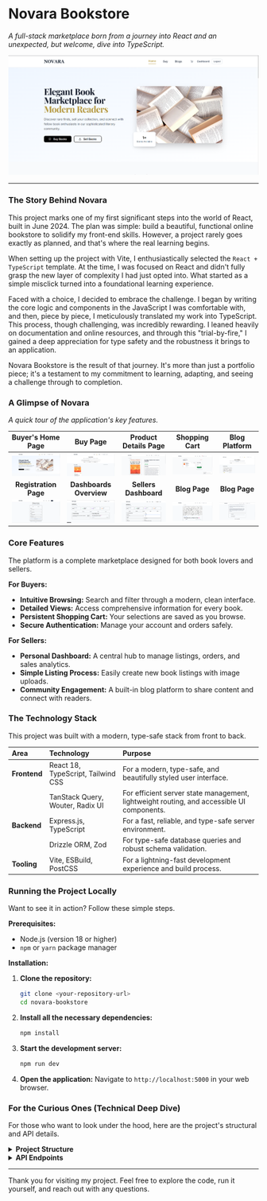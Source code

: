 # Novara Bookstore

*A full-stack marketplace born from a journey into React and an unexpected, but welcome, dive into TypeScript.*

![Project Banner](./screenshots/Home.png)

---

### The Story Behind Novara

This project marks one of my first significant steps into the world of React, built in June 2024. The plan was simple: build a beautiful, functional online bookstore to solidify my front-end skills. However, a project rarely goes exactly as planned, and that's where the real learning begins.

When setting up the project with Vite, I enthusiastically selected the `React + TypeScript` template. At the time, I was focused on React and didn't fully grasp the new layer of complexity I had just opted into. What started as a simple misclick turned into a foundational learning experience.

Faced with a choice, I decided to embrace the challenge. I began by writing the core logic and components in the JavaScript I was comfortable with, and then, piece by piece, I meticulously translated my work into TypeScript. This process, though challenging, was incredibly rewarding. I leaned heavily on documentation and online resources, and through this "trial-by-fire," I gained a deep appreciation for type safety and the robustness it brings to an application.

Novara Bookstore is the result of that journey. It's more than just a portfolio piece; it's a testament to my commitment to learning, adapting, and seeing a challenge through to completion.

### A Glimpse of Novara

*A quick tour of the application's key features.*

| Buyer's Home Page | Buy Page | Product Details Page | Shopping Cart | Blog Platform |
| :---: | :---: | :---: | :---: | :---: |
| ![Buyer's Home Page](./screenshots/Home.png) | ![Buy Page](./screenshots/Buy_Page.png) |  ![Product Details Page](./screenshots/Product_Details.png) | ![Shopping Cart](./screenshots/Checkout_Cart.png) | ![Blog Platform](./screenshots/Blog_Page.png) |
| **Registration Page** | **Dashboards Overview** | **Sellers Dashboard** | **Blog Page** | **Blog Page** |
|![Registration Page](./screenshots/Sign_up.png)|![Dashboard Overview](./screenshots/Dashboard_Overview.png)|![Seller's Dashboard](./screenshots/Dashboard_BookListing.png) |  ![Blog Page](./screenshots/Blog1.png) | ![Dark Mode](./screenshots/Blog2.png) | ![Book Listing Form](./screenshots/image10.png) |


### Core Features

The platform is a complete marketplace designed for both book lovers and sellers.

**For Buyers:**
* **Intuitive Browsing:** Search and filter through a modern, clean interface.
* **Detailed Views:** Access comprehensive information for every book.
* **Persistent Shopping Cart:** Your selections are saved as you browse.
* **Secure Authentication:** Manage your account and orders safely.

**For Sellers:**
* **Personal Dashboard:** A central hub to manage listings, orders, and sales analytics.
* **Simple Listing Process:** Easily create new book listings with image uploads.
* **Community Engagement:** A built-in blog platform to share content and connect with readers.

### The Technology Stack

This project was built with a modern, type-safe stack from front to back.

| Area         | Technology                               | Purpose                                                                      |
| :----------- | :--------------------------------------- | :--------------------------------------------------------------------------- |
| **Frontend** | React 18, TypeScript, Tailwind CSS       | For a modern, type-safe, and beautifully styled user interface.              |
|              | TanStack Query, Wouter, Radix UI         | For efficient server state management, lightweight routing, and accessible UI components. |
| **Backend** | Express.js, TypeScript                 | For a fast, reliable, and type-safe server environment.                      |
|              | Drizzle ORM, Zod                         | For type-safe database queries and robust schema validation.                 |
| **Tooling** | Vite, ESBuild, PostCSS                   | For a lightning-fast development experience and build process.               |

### Running the Project Locally

Want to see it in action? Follow these simple steps.

**Prerequisites:**
* Node.js (version 18 or higher)
* `npm` or `yarn` package manager

**Installation:**

1.  **Clone the repository:**
    ```bash
    git clone <your-repository-url>
    cd novara-bookstore
    ```

2.  **Install all the necessary dependencies:**
    ```bash
    npm install
    ```

3.  **Start the development server:**
    ```bash
    npm run dev
    ```

4.  **Open the application:**
    Navigate to `http://localhost:5000` in your web browser.

### For the Curious Ones (Technical Deep Dive)

For those who want to look under the hood, here are the project's structural and API details.

<details>
<summary><strong>Project Structure</strong></summary>


novara-bookstore/
├── client/                 # Frontend React application
│   ├── src/
│   │   ├── components/     # Reusable UI components
│   │   ├── pages/          # Page components
│   │   ├── context/        # React context providers
│   │   ├── hooks/          # Custom React hooks
│   │   ├── lib/            # Utility libraries
│   │   └── main.tsx        # Application entry point
├── server/                 # Backend Express server
│   ├── index.ts            # Server entry point
│   ├── routes.ts           # API route definitions
│   ├── storage.ts          # Data storage layer
│   └── vite.ts             # Vite integration
├── shared/                 # Shared TypeScript definitions
│   └── schema.ts           # Database schemas and types
└── package.json            # Project dependencies


</details>

<details>
<summary><strong>API Endpoints</strong></summary>

* **Authentication**: `POST /api/auth/register`, `POST /api/auth/login`, `POST /api/auth/logout`, `GET /api/auth/me`
* **Books**: `GET /api/books`, `GET /api/books/:id`, `POST /api/books`, `PUT /api/books/:id`, `DELETE /api/books/:id`
* **Blogs**: `GET /api/blogs`, `GET /api/blogs/:id`, `POST /api/blogs`, `PUT /api/blogs/:id`, `DELETE /api/blogs/:id`
* **Dashboard**: `GET /api/dashboard/books`, `GET /api/dashboard/blogs`, `GET /api/dashboard/orders`

</details>

---

Thank you for visiting my project. Feel free to explore the code, run it yourself, and reach out with any questions.
